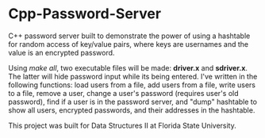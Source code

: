 # Cpp-Password-Server
C++ password server built to demonstrate the power of using a hashtable for random access of key/value pairs, where keys are usernames and the value is an encrypted password.

Using <i>make all</i>, two executable files will be made: <b>driver.x</b> and <b>sdriver.x</b>. The latter will hide password input while its being entered.
I've written in the following functions: load users from a file, add users from a file, write users to a file, remove a user, change a user's password (requires user's old password), find if a user is in the password server, and "dump" hashtable to show all users, encrypted passwords, and their addresses in the hashtable.

This project was built for Data Structures II at Florida State University.
